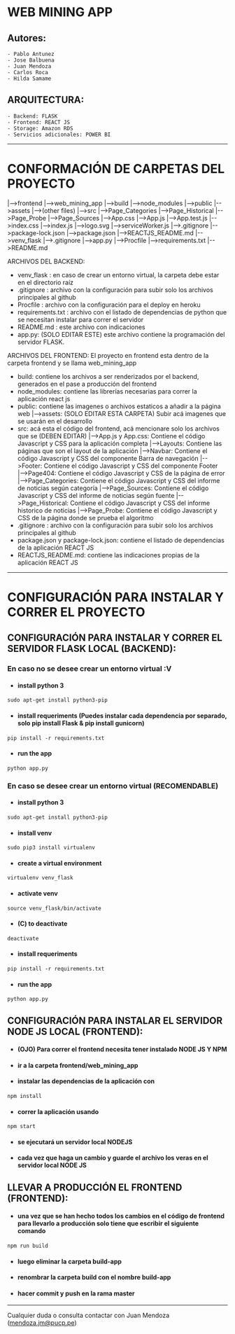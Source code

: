 # WEB MINING APP
## Autores:
    - Pablo Antunez
    - Jose Balbuena
    - Juan Mendoza
    - Carlos Roca
    - Hilda Samame
## ARQUITECTURA:
    - Backend: FLASK 
    - Frontend: REACT JS 
    - Storage: Amazon RDS
    - Servicios adicionales: POWER BI

<hr />

# CONFORMACIÓN DE CARPETAS DEL PROYECTO
 |-->frontend
    |-->web_mining_app
        |-->build
        |-->node_modules
        |-->public
            |-->assets
            |-->(other files)
        |-->src
            |-->Page_Categories
            |-->Page_Historical
            |-->Page_Probe
            |-->Page_Sources
            |-->App.css
            |-->App.js
            |-->App.test.js
            |-->index.css
            |-->index.js
            |-->logo.svg
            |-->serviceWorker.js
        |-->.gitignore
        |-->package-lock.json
        |-->package.json
        |-->REACTJS_README.md
 |-->venv_flask
 |-->.gitignore
 |-->app.py
 |-->Procfile
 |-->requirements.txt
 |-->README.md

ARCHIVOS DEL BACKEND:
- venv_flask : en caso de crear un entorno virtual, la carpeta debe estar en el directorio raíz
- .gitignore : archivo con la configuración para subir solo los archivos principales al github
- Procfile : archivo con la configuración para el deploy en heroku
- requirements.txt : archivo con el listado de dependencias de python que se necesitan instalar para correr el servidor
- README.md :  este archivo con indicaciones
- app.py: (SOLO EDITAR ESTE) este archivo contiene la programación del servidor FLASK.

ARCHIVOS DEL FRONTEND:
El proyecto en frontend esta dentro de la carpeta frontend y se llama web_mining_app
- build: contiene los archivos a ser renderizados por el backend, generados en el pase a producción del frontend
- node_modules: contiene las librerías necesarias para correr la aplicación react js
- public: contiene las imagenes o archivos estaticos a añadir a la página web
    |-->assets: (SOLO EDITAR ESTA CARPETA) Subir acá imagenes que se usarán en el desarrollo
- src: acá esta el código del frontend, acá mencionare solo los archivos que se (DEBEN EDITAR)
    |-->App.js y App.css: Contiene el código Javascript y CSS para la aplicación completa
    |-->Layouts: Contiene las páginas que son el layout de la aplicación 
        |-->Navbar: Contiene el código Javascript y CSS del componente Barra de navegación 
        |-->Footer: Contiene el código Javascript y CSS del componente Footer  
        |-->Page404: Contiene el código Javascript y CSS de la página de error 
    |-->Page_Categories: Contiene el código Javascript y CSS del informe de noticias según categoría 
    |-->Page_Sources: Contiene el código Javascript y CSS del informe de noticias según fuente 
    |-->Page_Historical: Contiene el código Javascript y CSS del informe historico de noticias 
    |-->Page_Probe: Contiene el código Javascript y CSS de la página donde se prueba el algoritmo
- .gitignore : archivo con la configuración para subir solo los archivos principales al github
- package.json y package-lock.json: contiene el listado de dependencias de la aplicación REACT JS
- REACTJS_README.md: contiene las indicaciones propias de la aplicación REACT JS

<hr />

# CONFIGURACIÓN PARA INSTALAR Y CORRER EL PROYECTO

## CONFIGURACIÓN PARA INSTALAR Y CORRER EL SERVIDOR FLASK LOCAL (BACKEND): 

###  En caso no se desee crear un entorno virtual :V

- ####  install python 3
`sudo apt-get install python3-pip`
- ####  install requeriments (Puedes instalar cada dependencia por separado, solo pip install Flask & pip install gunicorn)
`pip install -r requirements.txt`
- ####  run the app
`python app.py`

###  En caso se desee crear un entorno virtual (RECOMENDABLE)

- ####  install python 3
`sudo apt-get install python3-pip`
- ####  install venv
`sudo pip3 install virtualenv` 
- ####  create a virtual environment
`virtualenv venv_flask`
- ####  activate venv
`source venv_flask/bin/activate`
- ####  (C) to deactivate
`deactivate`
- ####  install requeriments 
`pip install -r requirements.txt`
- ####  run the app
`python app.py`

## CONFIGURACIÓN PARA INSTALAR EL SERVIDOR NODE JS LOCAL (FRONTEND): 

- ####  (OJO) Para correr el frontend necesita tener instalado NODE JS Y NPM
- ####  ir a la carpeta frontend/web_mining_app 
- ####  instalar las dependencias de la aplicación con
`npm install`
- ####  correr la aplicación usando
`npm start`
- ####  se ejecutará un servidor local NODEJS
- ####  cada vez que haga un cambio y guarde el archivo los veras en el servidor local NODE JS

## LLEVAR A PRODUCCIÓN EL FRONTEND (FRONTEND): 
- ####  una vez que se han hecho todos los cambios en el código de frontend para llevarlo a producción solo tiene que escribir el siguiente comando
`npm run build`
- ####  luego eliminar la carpeta build-app
- ####  renombrar la carpeta build con el nombre build-app
- ####  hacer commit y push en la rama master

<hr />

Cualquier duda o consulta contactar con Juan Mendoza (mendoza.jm@pucp.pe)